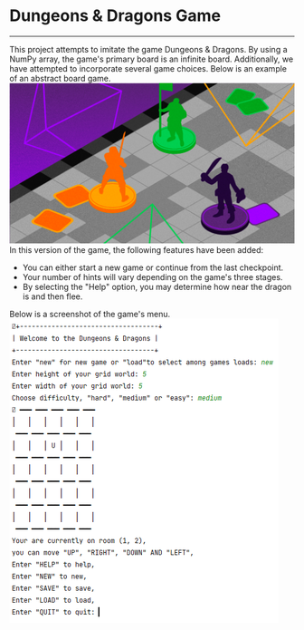 # Dungeons & Dragons Game

---
This project attempts to imitate the game Dungeons & Dragons. By using a NumPy array, the game's primary board is an infinite board. Additionally, we have attempted to incorporate several game choices. Below is an example of an abstract board game.
![Alt text](images/Dungeons_&_dragons_game_board.png?raw=true "Optional Title")
In this version of the game, the following features have been added:
* You can either start a new game or continue from the last checkpoint.
* Your number of hints will vary depending on the game's three stages.
* By selecting the "Help" option, you may determine how near the dragon is and then flee.

Below is a screenshot of the game's menu.
![Alt text](images/Simulation_board.png?raw=true "Optional Title")